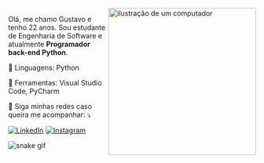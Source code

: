 <img src="https://i.postimg.cc/dtdGCJKv/Programming-amico.png" alt="ilustração de um computador" min-width="300px" max-width="300px" width="300px" align="right">
<p align="left"> 
  Olá, me chamo Gustavo e tenho 22 anos. Sou estudante de Engenharia de Software e atualmente <strong>Programador back-end Python</strong>.<br>
</p>

<p align="left">
  🦄 Linguagens: Python
</p>

<p align="left">
  💼 Ferramentas: Visual Studio Code, PyCharm
</p>

<p align="left">
  💌 Siga minhas redes caso queira me acompanhar: ⤵️
</p>

<p align="left">
  <a href="#" title="LinkedIn">
  <img src="https://img.shields.io/badge/-Linkedin-0e76a8?style=flat-square&logo=Linkedin&logoColor=white&link=https://www.linkedin.com/in/guve/" alt="LinkedIn"/></a>
  <a href="#" title="Instagram">
  <img src="https://img.shields.io/badge/-Instagram-DF0174?style=flat-square&labelColor=DF0174&logo=instagram&logoColor=white&link=https://www.instagram.com/gustaom" alt="Instagram"/></a>
</p>

![snake gif](https://github.com/gustaom/gustaom/blob/output/github-contribution-grid-snake.svg)
